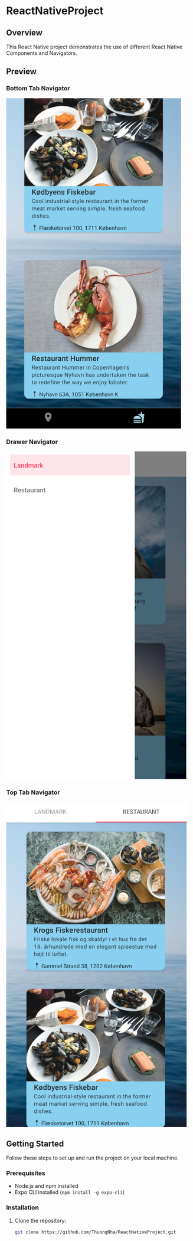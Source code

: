 # ReactNativeProject

## Overview

This React Native project demonstrates the use of different React Native Components and Navigators.


## Preview
### Bottom Tab Navigator

![Screenshot 1](src/images/screenshots/Screenshot1.PNG)

### Drawer Navigator

![Screenshot 2](src/images/screenshots/Screenshot2.PNG)

### Top Tab Navigator

![Screenshot 3](src/images/screenshots/Screenshot3.PNG)

## Getting Started

Follow these steps to set up and run the project on your local machine.

### Prerequisites

- Node.js and npm installed
- Expo CLI installed (`npm install -g expo-cli`)

### Installation

1. Clone the repository:
   ```bash
   git clone https://github.com/ThuongNha/ReactNativeProject.git
